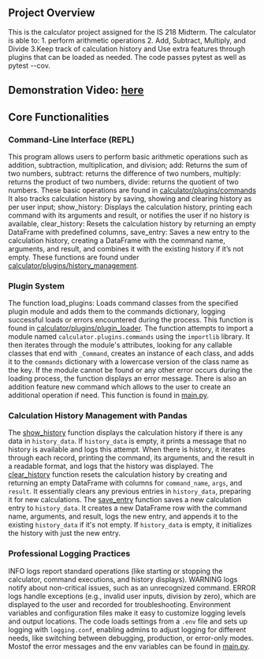 ## Project Overview
This is the calculator project assigned for the IS 218 Midterm. The calculator is able to: 1. perform arithmetic operations 2. Add, Subtract, Multiply, and Divide 3.Keep track of calculation history and Use extra features through plugins that can be loaded as needed. The code passes pytest as well as pytest --cov. 

## Demonstration Video: [here](https://youtu.be/6gj2ftfOT-A)

## Core Functionalities

### Command-Line Interface (REPL)
This program allows users to perform basic arithmetic operations such as addition, subtraction, multiplication, and division; add: Returns the sum of two numbers, subtract: returns the difference of two numbers, multiply: returns the product of two numbers, divide: returns the quotient of two numbers.
These basic operations are found in [calculator/plugins/commands](https://github.com/db-48/IS218-Midterm/blob/main/calculator/plugins/commands.py) It also tracks calculation history by saving, showing and clearing history as per user input; show_history: Displays the calculation history, printing each command with its arguments and result, or notifies the user if no history is available, clear_history: Resets the calculation history by returning an empty DataFrame with predefined columns, save_entry: Saves a new entry to the calculation history, creating a DataFrame with the command name, arguments, and result, and combines it with the existing history if it’s not empty. These functions are found under [calculator/plugins/history_management](https://github.com/db-48/IS218-Midterm/blob/main/calculator/plugins/history_management.py). 

### Plugin System
The function load_plugins: Loads command classes from the specified plugin module and adds them to the commands dictionary, logging successful loads or errors encountered during the process. This function is found in [calculator/plugins/plugin_loader](https://github.com/db-48/IS218-Midterm/blob/main/calculator/plugins/plugin_loader.py). The function attempts to import a module named `calculator.plugins.commands` using the `importlib` library. It then iterates through the module's attributes, looking for any callable classes that end with `_Command`, creates an instance of each class, and adds it to the `commands` dictionary with a lowercase version of the class name as the key. If the module cannot be found or any other error occurs during the loading process, the function displays an error message. There is also an addition feature new command which allows to the user to create an additional operation if need. This function is found in [main.py](https://github.com/db-48/IS218-Midterm/blob/main/main.py). 

### Calculation History Management with Pandas
 The [show_history](https://github.com/db-48/IS218-Midterm/blob/main/calculator/plugins/history_management.py) function displays the calculation history if there is any data in `history_data`. If `history_data` is empty, it prints a message that no history is available and logs this attempt. When there is history, it iterates through each record, printing the command, its arguments, and the result in a readable format, and logs that the history was displayed. The [clear_history](https://github.com/db-48/IS218-Midterm/blob/main/calculator/plugins/history_management.py) function resets the calculation history by creating and returning an empty DataFrame with columns for `command_name`, `args`, and `result`. It essentially clears any previous entries in `history_data`, preparing it for new calculations. The [save_entry](https://github.com/db-48/IS218-Midterm/blob/main/calculator/plugins/history_management.py) function saves a new calculation entry to `history_data`. It creates a new DataFrame row with the command name, arguments, and result, logs the new entry, and appends it to the existing `history_data` if it's not empty. If `history_data` is empty, it initializes the history with just the new entry.


### Professional Logging Practices
INFO logs report standard operations (like starting or stopping the calculator, command executions, and history displays). WARNING logs notify about non-critical issues, such as an unrecognized command. ERROR logs handle exceptions (e.g., invalid user inputs, division by zero), which are displayed to the user and recorded for troubleshooting. Environment variables and configuration files make it easy to customize logging levels and output locations. The code loads settings from a `.env` file and sets up logging with `logging.conf`, enabling admins to adjust logging for different needs, like switching between debugging, production, or error-only modes. Mostof the error messages and the env variables can be found in [main.py](https://github.com/db-48/IS218-Midterm/blob/main/main.py).





